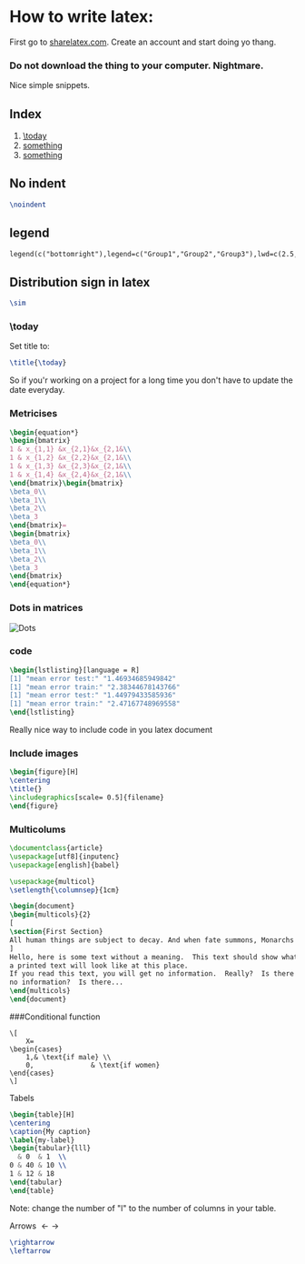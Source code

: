 <script src="https://cdnjs.cloudflare.com/ajax/libs/KaTeX/0.7.1/katex.min.js" integrity="sha384-/y1Nn9+QQAipbNQWU65krzJralCnuOasHncUFXGkdwntGeSvQicrYkiUBwsgUqc1" crossorigin="anonymous"></script>


# How to write latex:


First go to [sharelatex.com](sharelatex.com). Create an account and start doing yo thang.<br/>
### Do not download the thing to your computer. Nightmare.

Nice simple snippets.<br/>

## Index

1. [\today](#today)
2. [something](#something)
3. [something](#something)

## No indent

```latex
\noindent
```
## legend
```latex
legend(c("bottomright"),legend=c("Group1","Group2","Group3"),lwd=c(2.5,2.5),col=c("red","green","blue"))
```
## Distribution sign in latex
```latex
\sim
```
### <a name="today"></a>\today
Set title to:
```latex
\title{\today}
```
So if you'r working on a project for a long time you don't have to update the date everyday.
### Metricises
```latex
\begin{equation*}
\begin{bmatrix}
1 & x_{1,1} &x_{2,1}&x_{2,1&\\
1 & x_{1,2} &x_{2,2}&x_{2,1&\\
1 & x_{1,3} &x_{2,3}&x_{2,1&\\
1 & x_{1,4} &x_{2,4}&x_{2,1&\\
\end{bmatrix}\begin{bmatrix}
\beta_0\\
\beta_1\\
\beta_2\\
\beta_3
\end{bmatrix}=
\begin{bmatrix}
\beta_0\\
\beta_1\\
\beta_2\\
\beta_3
\end{bmatrix}
\end{equation*}
```
### Dots in matrices
![Dots](https://niklasinde.github.io/latex/dots.png)
### <a name="code"></a>code
```latex
\begin{lstlisting}[language = R]
[1] "mean error test:" "1.46934685949842"
[1] "mean error train:" "2.38344678143766"
[1] "mean error test:" "1.44979433585936"
[1] "mean error train:" "2.47167748969558"
\end{lstlisting}
```
Really nice way to include code in you latex document

### <a name="img"></a>Include images
```latex
\begin{figure}[H]
\centering
\title{}
\includegraphics[scale= 0.5]{filename}
\end{figure}
```
### Multicolums
```latex
\documentclass{article}
\usepackage[utf8]{inputenc}
\usepackage[english]{babel}

\usepackage{multicol}
\setlength{\columnsep}{1cm}

\begin{document}
\begin{multicols}{2}
[
\section{First Section}
All human things are subject to decay. And when fate summons, Monarchs must obey.
]
Hello, here is some text without a meaning.  This text should show what
a printed text will look like at this place.
If you read this text, you will get no information.  Really?  Is there
no information?  Is there...
\end{multicols}
\end{document}
```


###Conditional function
```
\[
    X=
\begin{cases}
    1,& \text{if male} \\
    0,              & \text{if women}
\end{cases}
\]
```
Tabels
```latex
\begin{table}[H]
\centering
\caption{My caption}
\label{my-label}
\begin{tabular}{lll}
  & 0  & 1  \\
0 & 40 & 10 \\
1 & 12 & 18
\end{tabular}
\end{table}
```
Note: change the number of "l" to the number of columns in your table.

Arrows $\leftarrow \rightarrow$
```latex
\rightarrow
\leftarrow

```
